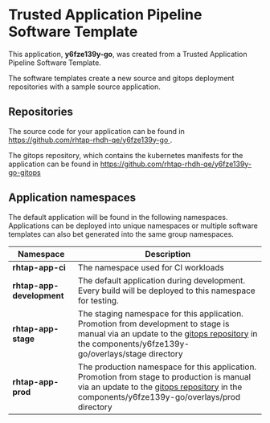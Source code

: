 # Trusted Application Pipeline Software Template

This application, **y6fze139y-go**, was created from a Trusted Application Pipeline Software Template.

The software templates create a new source and gitops deployment repositories with a sample source application. 

## Repositories

The source code for your application can be found in [https://github.com/rhtap-rhdh-qe/y6fze139y-go ](https://github.com/rhtap-rhdh-qe/y6fze139y-go ).
 
The gitops repository, which contains the kubernetes manifests for the application can be found in 
[https://github.com/rhtap-rhdh-qe/y6fze139y-go-gitops ](https://github.com/rhtap-rhdh-qe/y6fze139y-go-gitops ) 

## Application namespaces 

The default application will be found in the following namespaces. Applications can be deployed into unique namespaces or multiple software templates can also bet generated into the same group namespaces.  

|  Namespace   |  Description   |  
| -------- | -------- |
| **rhtap-app-ci** | The namespace used for CI workloads |
| **rhtap-app-development** | The default application during development. Every build will be deployed to this namespace for testing. |
| **rhtap-app-stage** | The staging namespace for this application. Promotion from development to stage is manual via an update to the [gitops repository](https://github.com/rhtap-rhdh-qe/y6fze139y-go-gitops ) in the components/y6fze139y-go/overlays/stage directory |
| **rhtap-app-prod** | The production namespace for this application. Promotion from stage to production is manual via an update to the [gitops repository](https://github.com/rhtap-rhdh-qe/y6fze139y-go-gitops ) in the components/y6fze139y-go/overlays/prod directory |
